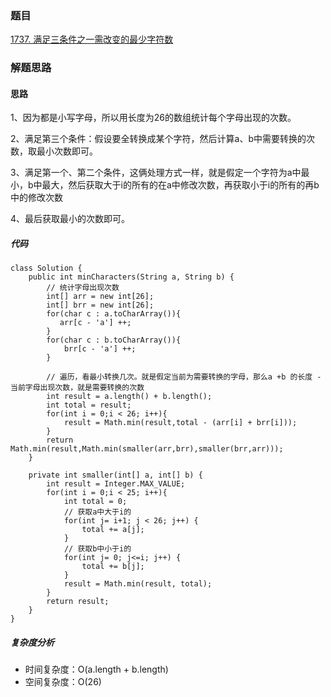 ### 题目 

[1737. 满足三条件之一需改变的最少字符数](https://leetcode.cn/problems/change-minimum-characters-to-satisfy-one-of-three-conditions/)

### 解题思路

#### 思路

1、因为都是小写字母，所以用长度为26的数组统计每个字母出现的次数。

2、满足第三个条件：假设要全转换成某个字符，然后计算a、b中需要转换的次数，取最小次数即可。

3、满足第一个、第二个条件，这俩处理方式一样，就是假定一个字符为a中最小，b中最大，然后获取大于i的所有的在a中修改次数，再获取小于i的所有的再b中的修改次数

4、最后获取最小的次数即可。


##### 代码
```
class Solution {
    public int minCharacters(String a, String b) {
        // 统计字母出现次数
        int[] arr = new int[26];
        int[] brr = new int[26];
        for(char c : a.toCharArray()){
           arr[c - 'a'] ++; 
        }
        for(char c : b.toCharArray()){
            brr[c - 'a'] ++; 
        }

        // 遍历，看最小转换几次。就是假定当前为需要转换的字母，那么a +b 的长度 - 当前字母出现次数，就是需要转换的次数
        int result = a.length() + b.length();
        int total = result;
        for(int i = 0;i < 26; i++){
            result = Math.min(result,total - (arr[i] + brr[i]));
        }
        return Math.min(result,Math.min(smaller(arr,brr),smaller(brr,arr)));
    }

    private int smaller(int[] a, int[] b) {
        int result = Integer.MAX_VALUE;
        for(int i = 0;i < 25; i++){
            int total = 0;
            // 获取a中大于i的
            for(int j= i+1; j < 26; j++) {
                total += a[j];
            }
            // 获取b中小于i的
            for(int j= 0; j<=i; j++) {
                total += b[j];
            }
            result = Math.min(result, total);
        }
        return result;
    }
}
```
##### 复杂度分析
- 时间复杂度：O(a.length + b.length)
- 空间复杂度：O(26)

